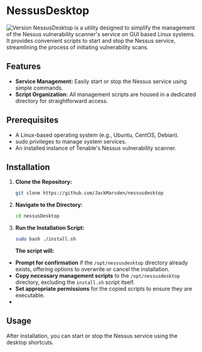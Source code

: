 # NessusDesktop
![Version](https://img.shields.io/badge/version-1.0.0-blue)
NessusDesktop is a utility designed to simplify the management of the Nessus vulnerability scanner's service on GUI based Linux systems. It provides convenient scripts to start and stop the Nessus service, streamlining the process of initiating vulnerability scans.

## Features

- **Service Management:** Easily start or stop the Nessus service using simple commands.
- **Script Organization:** All management scripts are housed in a dedicated directory for straightforward access.

## Prerequisites

- A Linux-based operating system (e.g., Ubuntu, CentOS, Debian).
- sudo privileges to manage system services.
- An installed instance of Tenable's Nessus vulnerability scanner.

## Installation

1. **Clone the Repository:**

   ```bash
   git clone https://github.com/JackMarsden/nessusdesktop
   ```
2. **Navigate to the Directory:**

   ```bash
   cd nessusDesktop
   ```
3. **Run the Installation Script:**

   ```bash
   sudo bash ./install.sh
   ```
   **The script will:**

- **Prompt for confirmation** if the `/opt/nessusdesktop` directory already exists, offering options to overwrite or cancel the installation.
- **Copy necessary management scripts** to the `/opt/nessusdesktop` directory, excluding the `install.sh` script itself.
- **Set appropriate permissions** for the copied scripts to ensure they are executable.
- 
## Usage

After installation, you can start or stop the Nessus service using the desktop shortcuts.
